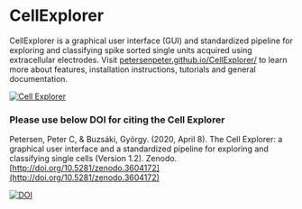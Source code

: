 # CellExplorer
CellExplorer is a graphical user interface (GUI) and standardized pipeline for exploring and classifying spike sorted single units acquired using extracellular electrodes. Visit [petersenpeter.github.io/CellExplorer/](https://petersenpeter.github.io/CellExplorer/) to learn more about features, installation instructions, tutorials and general documentation.

<a href="https://petersenpeter.github.io/CellExplorer/">![Cell Explorer](https://buzsakilab.com/wp/wp-content/uploads/2020/04/CellExplorerInterface-1024x623.png)</a>
### Please use below DOI for citing the Cell Explorer
Petersen, Peter C, & Buzsáki, György. (2020, April 8). The Cell Explorer: a graphical user interface and a standardized pipeline for exploring and classifying single cells (Version 1.2). Zenodo. [http://doi.org/10.5281/zenodo.3604172](http://doi.org/10.5281/zenodo.3604172)

[![DOI](https://zenodo.org/badge/DOI/10.5281/zenodo.3604172.svg)](https://doi.org/10.5281/zenodo.3604172)
